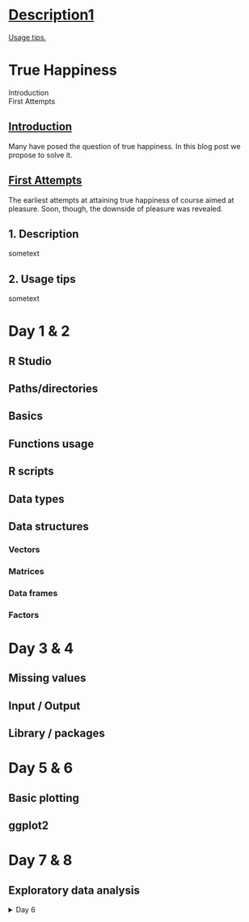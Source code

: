 [ <h1> Description1 </h1> ](#desc)
[ Usage tips. ](#usage)



   <h1 class="title">
        True Happiness
    </h1>

<div id="TOC">
   <ul>
   <li>
   <a href="#introduction">Introduction</a>
   </li>
   <li>
   <a href="#first-attempts">First Attempts</a>
   </li>
   </ul>
</div>
<div id="introduction">
   <h2>
       <a href="#TOC">Introduction</a>
   </h2>
   <p>
       Many have posed the question of true happiness. In this blog post we propose to solve it.
   </p>
</div>
<div id="first-attempts">
   <h2>
       <a href="#TOC">First Attempts</a>
   </h2>
   <p>
       The earliest attempts at attaining true happiness of course aimed at pleasure. Soon, though, the downside of pleasure was revealed.
   </p>
</div>



<a name="desc"></a>
## 1. Description

sometext

<a name="usage"></a>
## 2. Usage tips

sometext



<h1>Day 1 & 2</h1>
<h2>R Studio</h2>
<h2>Paths/directories</h2>
<h2>Basics</h2>
<h2>Functions usage</h2>
<h2>R scripts</h2>
<h2>Data types</h2>
<h2>Data structures</h2>
<h3>Vectors</h3>
<h3>Matrices</h3>
<h3>Data frames</h3>
<h3>Factors</h3>

<h1>Day 3 & 4</h1>
<h2>Missing values</h2>
<h2>Input / Output</h2>
<h2>Library / packages</h2>

<h1>Day 5 & 6</h1>
<h2>Basic plotting</h2>
<h2>ggplot2</h2>

<h1>Day 7 & 8</h1>
<h2>Exploratory data analysis</h2>


<details>
<summary>Day 6</summary>

* markdown list 1
* markdown list 2

</details>

